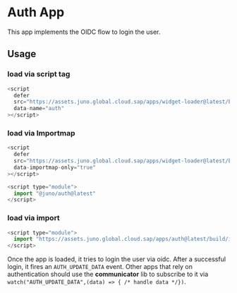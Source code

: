 # Auth App

This app implements the OIDC flow to login the user.

## Usage

### load via script tag

```js
<script
  defer
  src="https://assets.juno.global.cloud.sap/apps/widget-loader@latest/build/app.js"
  data-name="auth"
></script>
```

### load via Importmap

```js
<script
  defer
  src="https://assets.juno.global.cloud.sap/apps/widget-loader@latest/build/app.js"
  data-importmap-only="true"
></script>

<script type="module">
  import "@juno/auth@latest"
</script>
```

### load via import

```js
<script type="module">
  import "https://assets.juno.global.cloud.sap/apps/auth@latest/build/index.js"
</script>
```

Once the app is loaded, it tries to login the user via oidc. After a successful login, it fires an `AUTH_UPDATE_DATA` event. Other apps that rely on authentication should use the **communicator** lib to subscribe to it via `watch("AUTH_UPDATE_DATA",(data) => { /* handle data */})`.
